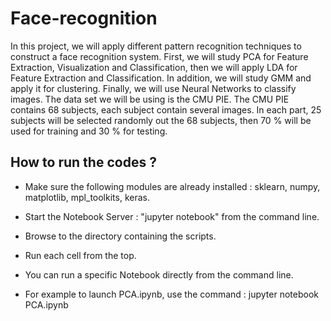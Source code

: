# Face-recognition

In this project, we will apply different pattern recognition techniques to construct a face
recognition system. First, we will study PCA for Feature Extraction, Visualization and Classification, then we will apply LDA for Feature Extraction and Classification. In addition, we will study
GMM and apply it for clustering. Finally, we will use Neural Networks to classify images.
The data set we will be using is the CMU PIE. The CMU PIE contains 68
subjects, each subject contain several images.
In each part, 25 subjects will be selected randomly out the 68 subjects, then 70 % will be used
for training and 30 % for testing.

## How to run the codes ?
- Make sure the following modules are already installed : sklearn, numpy, matplotlib, mpl_toolkits, keras.
- Start the Notebook Server : "jupyter notebook"  from the command line.
- Browse to the directory containing the scripts.
- Run each cell from the top. 

- You can run a specific Notebook directly from the command line.
- For example to launch PCA.ipynb, use the command : jupyter notebook PCA.ipynb
